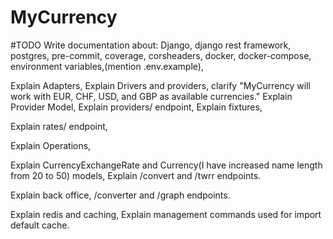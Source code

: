 # MyCurrency

#TODO
Write documentation about:
Django, django rest framework,
postgres,
pre-commit,
coverage,
corsheaders,
docker,
docker-compose,
environment variables,(mention .env.example),

Explain Adapters,
Explain Drivers and providers,
clarify "MyCurrency will work with EUR, CHF, USD, and GBP as available currencies."
Explain Provider Model,
Explain providers/ endpoint,
Explain fixtures,

Explain rates/ endpoint,

Explain Operations,

Explain CurrencyExchangeRate and Currency(I have increased name length from 20 to 50) models,
Explain /convert and /twrr endpoints.

Explain back office, /converter and /graph endpoints.

Explain redis and caching,
Explain management commands used for import default cache.

